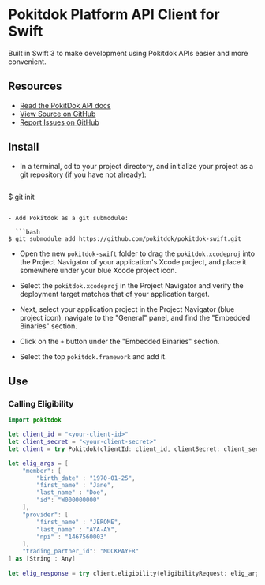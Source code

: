 # Pokitdok Platform API Client for Swift

Built in Swift 3 to make development using Pokitdok APIs easier and more convenient.

## Resources
* [Read the PokitDok API docs][apidocs]
* [View Source on GitHub][code]
* [Report Issues on GitHub][issues]

[apidocs]: https://platform.pokitdok.com/documentation/v4#/
[code]: https://github.com/pokitdok/pokitdok-swift
[issues]: https://github.com/pokitdok/pokitdok-swift/issues

## Install

- In a terminal, cd to your project directory, and initialize your project as a git repository (if you have not already):

  ```bash
$ git init
```

- Add Pokitdok as a git submodule:

  ```bash
$ git submodule add https://github.com/pokitdok/pokitdok-swift.git
```

- Open the new `pokitdok-swift` folder to drag the `pokitdok.xcodeproj` into the Project Navigator of your application's Xcode project, and place it somewhere under your blue Xcode project icon.

- Select the `pokitdok.xcodeproj` in the Project Navigator and verify the deployment target matches that of your application target.

- Next, select your application project in the Project Navigator (blue project icon), navigate to the "General" panel, and find the "Embedded Binaries" section.

- Click on the `+` button under the "Embedded Binaries" section.

- Select the top `pokitdok.framework` and add it.

## Use

### Calling Eligibility

```swift
import pokitdok

let client_id = "<your-client-id>"
let client_secret = "<your-client-secret>"
let client = try Pokitdok(clientId: client_id, clientSecret: client_secret)

let elig_args = [
    "member": [
        "birth_date" : "1970-01-25",
        "first_name" : "Jane",
        "last_name" : "Doe",
        "id": "W000000000"
    ],
    "provider": [
        "first_name" : "JEROME",
        "last_name" : "AYA-AY",
        "npi" : "1467560003"
    ],
    "trading_partner_id": "MOCKPAYER"
] as [String : Any]
        
let elig_response = try client.eligibility(eligibilityRequest: elig_args)
```
